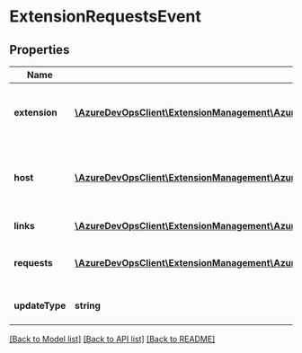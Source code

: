 # ExtensionRequestsEvent

## Properties
Name | Type | Description | Notes
------------ | ------------- | ------------- | -------------
**extension** | [**\AzureDevOpsClient\ExtensionManagement\AzureDevOpsClient\ExtensionManagement\Model\PublishedExtension**](PublishedExtension.md) | The extension which has been requested | [optional] 
**host** | [**\AzureDevOpsClient\ExtensionManagement\AzureDevOpsClient\ExtensionManagement\Model\ExtensionHost**](ExtensionHost.md) | Information about the host for which this extension is requested | [optional] 
**links** | [**\AzureDevOpsClient\ExtensionManagement\AzureDevOpsClient\ExtensionManagement\Model\ExtensionRequestUrls**](ExtensionRequestUrls.md) | Gallery host url | [optional] 
**requests** | [**\AzureDevOpsClient\ExtensionManagement\AzureDevOpsClient\ExtensionManagement\Model\ExtensionRequest[]**](ExtensionRequest.md) | The extension request object | [optional] 
**updateType** | **string** | The type of update that was made | [optional] 

[[Back to Model list]](../README.md#documentation-for-models) [[Back to API list]](../README.md#documentation-for-api-endpoints) [[Back to README]](../README.md)


